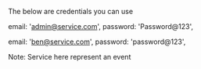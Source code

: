 The below are credentials you can use   


 email: 'admin@service.com',
 password: 'Password@123',

 email: 'ben@service.com',
 password: 'password@123',



Note:
Service here represent an event
